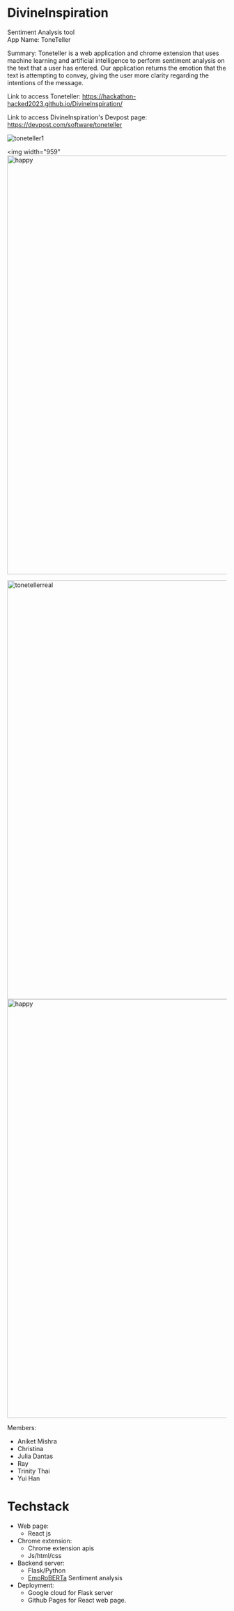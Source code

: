 # DivineInspiration    
Sentiment Analysis tool    
App Name: ToneTeller   

Summary: 
Toneteller is a web application and chrome extension that uses machine learning and artificial intelligence to perform sentiment analysis on the text that a user has entered. Our application returns the emotion that the text is attempting to convey, giving the user more clarity regarding the intentions of the message.

Link to access Toneteller:
https://hackathon-hacked2023.github.io/DivineInspiration/

Link to access DivineInspiration's Devpost page:
https://devpost.com/software/toneteller

![toneteller1](https://user-images.githubusercontent.com/90366819/211209123-13af2b9c-f248-45bd-af01-be72a2532a95.png)

<img width="959" <img width="960" alt="happy" src="https://user-images.githubusercontent.com/90366819/211210494-c2f6b42b-8c2e-4d10-9a80-c1804650cb9d.PNG">

<img width="960" alt="tonetellerreal" src="https://user-images.githubusercontent.com/90366819/211210510-833f5b2b-758a-4f82-be41-b739076cf885.PNG">

<img width="960" alt="happy" src="https://user-images.githubusercontent.com/90366819/211210551-6d2bcce5-e093-4b51-b1bc-4d426fa8edb9.PNG">


Members: 
  - Aniket Mishra     
  - Christina     
  - Julia Dantas     
  - Ray     
  - Trinity Thai    
  - Yui Han    
  
  
  
  
# Techstack
- Web page:
  + React js
- Chrome extension:
  + Chrome extension apis
  + Js/html/css
- Backend server:
  - Flask/Python
  - [EmoRoBERTa](https://huggingface.co/arpanghoshal/EmoRoBERTa) Sentiment analysis
- Deployment:
  - Google cloud for Flask server
  - Github Pages for React web page.
